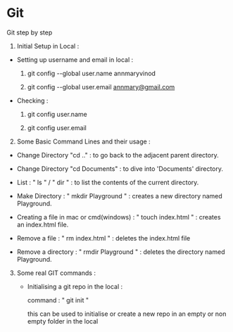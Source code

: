 # Git
Git step by step



1. Initial Setup in Local :
  
  * Setting up username and email in local :
     
     1. git config --global user.name annmaryvinod

     2. git config --global user.email annmary@gmail.com

 * Checking :
     
     1. git config user.name

     2. git config user.email




2. Some Basic Command Lines and their usage :

  * Change Directory "cd .." : to go back to the adjacent parent directory.

  * Change Directory "cd Documents" : to dive into 'Documents' directory.

  *  List : " ls " / " dir " : to list the contents of the current directory.
       
       <!-- Note: "dir" is for Windows.
       " ls " also works for Windows. -->

  * Make Directory : " mkdir Playground " : creates a new directory named Playground.

  * Creating a file in mac or cmd(windows) : " touch index.html " : creates an index.html file.

  * Remove a file : " rm index.html " : deletes the index.html file

  *  Remove a directory : " rmdir Playground " : deletes the directory named Playground.      






3. Some real GIT commands :

   * Initialising a git repo in the local :

       command :   " git init "

       this can be used to initialise or create a new repo in an empty or non empty folder in the local 



    

 



